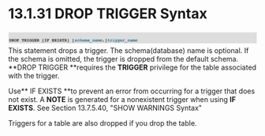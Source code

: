 # 13.1.31 DROP TRIGGER Syntax

![](/assets/1504968350176.png)This statement drops a trigger. The schema\(database\) name is optional. If the schema is omitted, the trigger is dropped from the default schema. **DROP TRIGGER **requires the **TRIGGER** privilege for the table associated with the trigger.

Use** IF EXISTS **to prevent an error from occurring for a trigger that does not exist. A **NOTE** is generated for a nonexistent trigger when using **IF EXISTS**. See Section 13.7.5.40, "SHOW WARNINGS Syntax"

Triggers for a table are also dropped if you drop the table.

